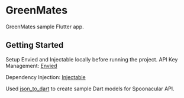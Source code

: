 # GreenMates

GreenMates sample Flutter app.

## Getting Started
Setup Envied and Injectable locally before running the project. 
API Key Management: [Envied](https://pub.dev/packages/envied)

Dependency Injection: [Injectable](https://pub.dev/packages/injectable)

Used [json_to_dart](https://javiercbk.github.io/json_to_dart/) to create sample Dart models for Spoonacular API. 